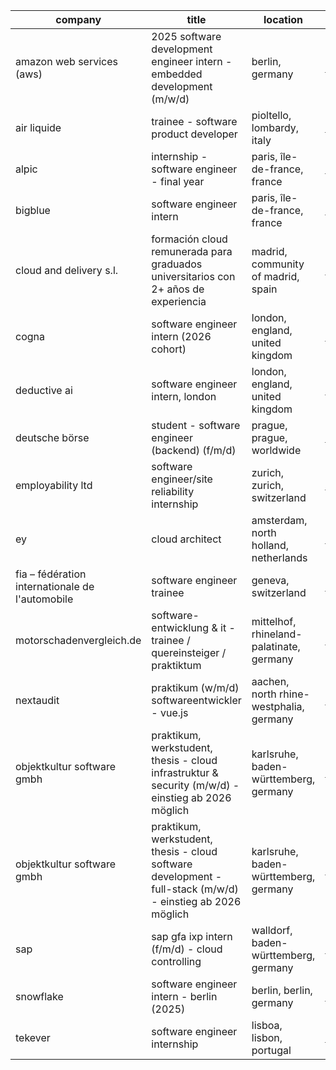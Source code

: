 |company|title|location|link|
|---|---|---|---|
|amazon web services (aws)|2025 software development engineer intern - embedded development (m/w/d)|berlin, germany|https://www.linkedin.com/jobs/view/4147788039|
|air liquide|trainee - software product developer|pioltello, lombardy, italy|https://www.linkedin.com/jobs/view/4034633750|
|alpic|internship - software engineer - final year|paris, île-de-france, france|https://www.linkedin.com/jobs/view/4289302167|
|bigblue|software engineer intern|paris, île-de-france, france|https://www.linkedin.com/jobs/view/3575815459|
|cloud and delivery s.l.|formación cloud remunerada para graduados universitarios con 2+ años de experiencia|madrid, community of madrid, spain|https://www.linkedin.com/jobs/view/4297248641|
|cogna|software engineer intern (2026 cohort)|london, england, united kingdom|https://www.linkedin.com/jobs/view/4280783486|
|deductive ai|software engineer intern, london|london, england, united kingdom|https://www.linkedin.com/jobs/view/4085602965|
|deutsche börse|student - software engineer (backend) (f/m/d)|prague, prague, worldwide|https://www.linkedin.com/jobs/view/4273217228|
|employability ltd|software engineer/site reliability internship|zurich, zurich, switzerland|https://www.linkedin.com/jobs/view/4293752010|
|ey|cloud architect|amsterdam, north holland, netherlands|https://www.linkedin.com/jobs/view/4252674311|
|fia – fédération internationale de l'automobile|software engineer trainee|geneva, switzerland|https://www.linkedin.com/jobs/view/4292377882|
|motorschadenvergleich.de|software-entwicklung & it - trainee / quereinsteiger / praktiktum|mittelhof, rhineland-palatinate, germany|https://www.linkedin.com/jobs/view/4288808909|
|nextaudit|praktikum (w/m/d) softwareentwickler - vue.js|aachen, north rhine-westphalia, germany|https://www.linkedin.com/jobs/view/4286746552|
|objektkultur software gmbh|praktikum, werkstudent, thesis - cloud infrastruktur & security (m/w/d) - einstieg ab 2026 möglich|karlsruhe, baden-württemberg, germany|https://www.linkedin.com/jobs/view/3906671872|
|objektkultur software gmbh|praktikum, werkstudent, thesis - cloud software development - full-stack (m/w/d) - einstieg ab 2026 möglich|karlsruhe, baden-württemberg, germany|https://www.linkedin.com/jobs/view/3906677416|
|sap|sap gfa ixp intern (f/m/d) - cloud controlling|walldorf, baden-württemberg, germany|https://www.linkedin.com/jobs/view/4280084832|
|snowflake|software engineer intern - berlin (2025)|berlin, berlin, germany|https://www.linkedin.com/jobs/view/4205341606|
|tekever|software engineer internship|lisboa, lisbon, portugal|https://www.linkedin.com/jobs/view/4295384367|
